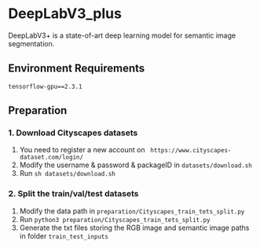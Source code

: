 # DeepLabV3_plus
DeepLabV3+ is a state-of-art deep learning model for semantic image segmentation.

## Environment Requirements

    tensorflow-gpu==2.3.1


## Preparation
### 1. Download Cityscapes datasets
1. You need to register a new account on ` https://www.cityscapes-dataset.com/login/`
2. Modify the username & password & packageID in `datasets/download.sh`
3. Run `sh datasets/download.sh`

### 2. Split the train/val/test datasets
1. Modify the data path in `preparation/Cityscapes_train_tets_split.py` 
2. Run `python3 preparation/Cityscapes_train_tets_split.py`
3. Generate the txt files storing the RGB image and semantic image paths in folder `train_test_inputs`

